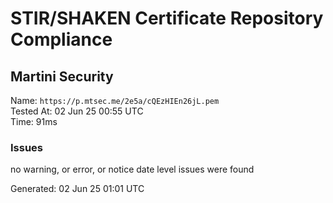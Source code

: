# STIR/SHAKEN Certificate Repository Compliance

## Martini Security

Name: `https://p.mtsec.me/2e5a/cQEzHIEn26jL.pem`\
Tested At: 02 Jun 25 00:55 UTC\
Time: 91ms

### Issues

no warning, or error, or notice date level issues were found

Generated: 02 Jun 25 01:01 UTC